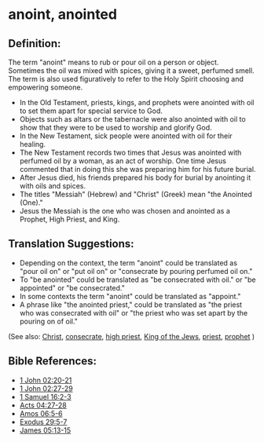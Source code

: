 # anoint, anointed #

## Definition: ##

The term "anoint" means to rub or pour oil on a person or object. Sometimes the oil was mixed with spices, giving it a sweet, perfumed smell. The term is also used figuratively to refer to the Holy Spirit choosing and empowering someone.

* In the Old Testament, priests, kings, and prophets were anointed with oil to set them apart for special service to God.
* Objects such as altars or the tabernacle were also anointed with oil to show that they were to be used to worship and glorify God.
* In the New Testament, sick people were anointed with oil for their healing.
* The New Testament records two times that Jesus was anointed with perfumed oil by a woman, as an act of worship. One time Jesus commented that in doing this she was preparing him for his future burial.
* After Jesus died, his friends prepared his body for burial by anointing it with oils and spices.
* The titles "Messiah" (Hebrew) and "Christ" (Greek) mean "the Anointed (One)."
* Jesus the Messiah is the one who was chosen and anointed as a Prophet, High Priest, and King.

## Translation Suggestions: ##

* Depending on the context, the term "anoint" could be translated as "pour oil on" or "put oil on" or "consecrate by pouring perfumed oil on."
* To "be anointed" could be translated as "be consecrated with oil." or "be appointed" or "be consecrated."
* In some contexts the term "anoint" could be translated as "appoint."
* A phrase like "the anointed priest," could be translated as "the priest who was consecrated with oil" or "the priest who was set apart by the pouring on of oil."

(See also: [Christ](../kt/christ.md), [consecrate](../kt/consecrate.md), [high priest](../kt/highpriest.md), [King of the Jews](../kt/kingofthejews.md), [priest](../kt/priest.md), [prophet](../kt/prophet.md)  )

## Bible References: ##

* [1 John 02:20-21](en/tn/1jn/help/02/20)
* [1 John 02:27-29](en/tn/1jn/help/02/27)
* [1 Samuel 16:2-3](en/tn/1sa/help/16/02)
* [Acts 04:27-28](en/tn/act/help/04/27)
* [Amos 06:5-6](en/tn/amo/help/06/05)
* [Exodus 29:5-7](en/tn/exo/help/29/05)
* [James 05:13-15](en/tn/jas/help/05/13)